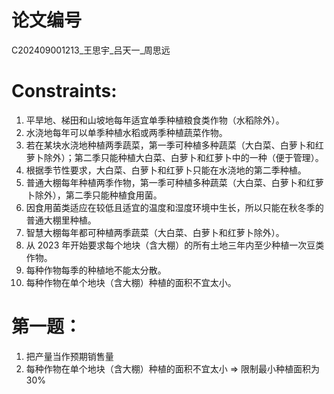 # 论文编号
C202409001213_王思宇_吕天一_周思远

# Constraints:
1. 平旱地、梯田和山坡地每年适宜单季种植粮食类作物（水稻除外）。
2. 水浇地每年可以单季种植水稻或两季种植蔬菜作物。
3. 若在某块水浇地种植两季蔬菜，第一季可种植多种蔬菜（大白菜、白萝卜和红萝卜除外）；第二季只能种植大白菜、白萝卜和红萝卜中的一种（便于管理）。
4. 根据季节性要求，大白菜、白萝卜和红萝卜只能在水浇地的第二季种植。
5. 普通大棚每年种植两季作物，第一季可种植多种蔬菜（大白菜、白萝卜和红萝卜除外），第二季只能种植食用菌。
6. 因食用菌类适应在较低且适宜的温度和湿度环境中生长，所以只能在秋冬季的普通大棚里种植。
7. 智慧大棚每年都可种植两季蔬菜（大白菜、白萝卜和红萝卜除外）。
8. 从 2023 年开始要求每个地块（含大棚）的所有土地三年内至少种植一次豆类作物。
9. 每种作物每季的种植地不能太分散。
10. 每种作物在单个地块（含大棚）种植的面积不宜太小。


# 第一题：
1. 把产量当作预期销售量
2. 每种作物在单个地块（含大棚）种植的面积不宜太小 => 限制最小种植面积为 30%